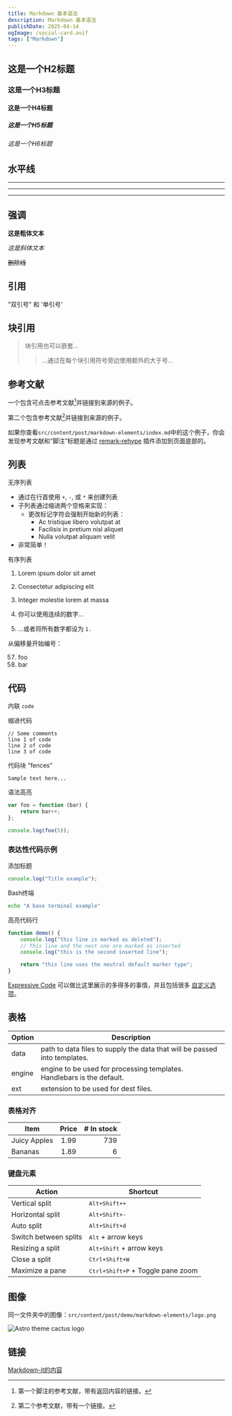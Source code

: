 ```yaml
---
title: Markdown 基本语法
description: Markdown 基本语法
publishDate: 2025-04-14
ogImage: /social-card.avif
tags: ["Markdown"]
---
```

## 这是一个H2标题

### 这是一个H3标题

#### 这是一个H4标题

##### 这是一个H5标题

###### 这是一个H6标题

## 水平线

***

---

___


## 强调

**这是粗体文本**

_这是斜体文本_

~~删除线~~

## 引用

"双引号" 和 '单引号'

## 块引用

> 块引用也可以嵌套...
>
> > ...通过在每个块引用符号旁边使用额外的大于号...

## 参考文献

一个包含可点击参考文献[^1]并链接到来源的例子。

第二个包含参考文献[^2]并链接到来源的例子。

[^1]: 第一个脚注的参考文献，带有返回内容的链接。

[^2]: 第二个参考文献，带有一个链接。

如果你查看`src/content/post/markdown-elements/index.md`中的这个例子，你会发现参考文献和“脚注”标题是通过 [remark-rehype](https://github.com/remarkjs/remark-rehype#options) 插件添加到页面底部的。

## 列表

无序列表

- 通过在行首使用 `+`, `-`, 或 `*` 来创建列表
- 子列表通过缩进两个空格来实现：
  - 更改标记字符会强制开始新的列表：
    - Ac tristique libero volutpat at
    - Facilisis in pretium nisl aliquet
    - Nulla volutpat aliquam velit
- 非常简单！

有序列表

1. Lorem ipsum dolor sit amet
2. Consectetur adipiscing elit
3. Integer molestie lorem at massa

4. 你可以使用连续的数字...
5. ...或者将所有数字都设为 `1.`

从偏移量开始编号：

57. foo
1. bar

## 代码

内联 `code`

缩进代码

    // Some comments
    line 1 of code
    line 2 of code
    line 3 of code

代码块 "fences"

```
Sample text here...
```

语法高亮

```js
var foo = function (bar) {
	return bar++;
};

console.log(foo(5));
```

### 表达性代码示例

添加标题

```js title="file.js"
console.log("Title example");
```

Bash终端

```bash
echo "A base terminal example"
```

高亮代码行

```js title="line-markers.js" del={2} ins={3-4} {6}
function demo() {
	console.log("this line is marked as deleted");
	// This line and the next one are marked as inserted
	console.log("this is the second inserted line");

	return "this line uses the neutral default marker type";
}
```

[Expressive Code](https://expressive-code.com/) 可以做比这里展示的多得多的事情，并且包括很多 [自定义选项](https://expressive-code.com/reference/configuration/)。

## 表格

| Option | Description                                                               |
| ------ | ------------------------------------------------------------------------- |
| data   | path to data files to supply the data that will be passed into templates. |
| engine | engine to be used for processing templates. Handlebars is the default.    |
| ext    | extension to be used for dest files.                                      |

### 表格对齐

| Item         | Price | # In stock |
| ------------ | :---: | ---------: |
| Juicy Apples | 1.99  |        739 |
| Bananas      | 1.89  |          6 |

### 键盘元素

| Action                | Shortcut                                   |
| --------------------- | ------------------------------------------ |
| Vertical split        | <kbd>Alt+Shift++</kbd>                     |
| Horizontal split      | <kbd>Alt+Shift+-</kbd>                     |
| Auto split            | <kbd>Alt+Shift+d</kbd>                     |
| Switch between splits | <kbd>Alt</kbd> + arrow keys                |
| Resizing a split      | <kbd>Alt+Shift</kbd> + arrow keys          |
| Close a split         | <kbd>Ctrl+Shift+W</kbd>                    |
| Maximize a pane       | <kbd>Ctrl+Shift+P</kbd> + Toggle pane zoom |

## 图像

同一文件夹中的图像：`src/content/post/demo/markdown-elements/logo.png`

![Astro theme cactus logo](../demo/markdown-elements/logo.png)

## 链接

[Markdown-it的内容](https://markdown-it.github.io/)
